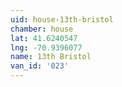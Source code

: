 ```yaml
---
uid: house-13th-bristol
chamber: house
lat: 41.6240547
lng: -70.9396077
name: 13th Bristol
van_id: '023'
---
```

